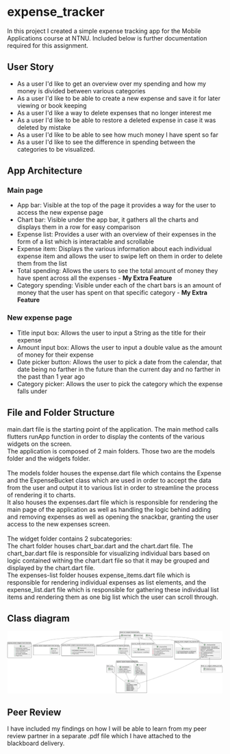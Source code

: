 # expense_tracker

In this project I created a simple expense tracking app for the Mobile Applications course at NTNU. Included below is further documentation required for this assignment.


## User Story

- As a user I'd like to get an overview over my spending and how my money is divided between various categories
- As a user I'd like to be able to create a new expense and save it for later viewing or book keeping
- As a user I'd like a way to delete expenses that no longer interest me
- As a user I'd like to be able to restore a deleted expense in case it was deleted by mistake
- As a user I'd like to be able to see how much money I have spent so far
- As a user I'd like to see the difference in spending between the categories to be visualized. 

## App Architecture

### Main page

- App bar: Visible at the top of the page it provides a way for the user to access the new expense page
- Chart bar: Visible under the app bar, it gathers all the charts and displays them in a row for easy comparison
- Expense list: Provides a user with an overview of their expenses in the form of a list which is interactable and scrollable
- Expense item: Displays the various information about each individual expense item and allows the user to swipe left on them in order to delete them from the list
- Total spending: Allows the users to see the total amount of money they have spent across all the expenses - **My Extra Feature**
- Category spending: Visible under each of the chart bars is an amount of money that the user has spent on that specific category - **My Extra Feature**

### New expense page

- Title input box: Allows the user to input a String as the title for their expense
- Amount input box: Allows the user to input a double value as the amount of money for their expense
- Date picker button: Allows the user to pick a date from the calendar, that date being no farther in the future than the current day and no farther in the past than 1 year ago
- Category picker: Allows the user to pick the category which the expense falls under

## File and Folder Structure

main.dart file is the starting point of the application. The main method calls flutters runApp function in order to display the contents of the various widgets on the screen. <br>
The application is composed of 2 main folders. Those two are the models folder and the widgets folder. <br> <br>
The models folder houses the expense.dart file which contains the Expense and the ExpenseBucket class which are used in order to accept the data from the user and output it to various list in order to streamline the process of rendering it to charts. <br>
It also houses the expenses.dart file which is responsible for rendering the main page of the application as well as handling the logic behind adding and removing expenses as well as opening the snackbar, granting the user access to the new expenses screen. <br> <br>
The widget folder contains 2 subcategories: <br>
The chart folder houses chart_bar.dart and the chart.dart file. The chart_bar.dart file is responsible for visualizing individual bars based on logic contained withing the chart.dart file so that it may be grouped and displayed by the chart.dart file. <br>
The expenses-list folder houses expense_items.dart file which is responsible for rendering individual expenses as list elements, and the expense_list.dart file which is responsible for gathering these individual list items and rendering them as one big list which the user can scroll through. 


## Class diagram

![Alt text](Class_Diagram.png)

## Peer Review

I have included my findings on how I will be able to learn from my peer review partner in a separate .pdf file which I have attached to the blackboard delivery.
